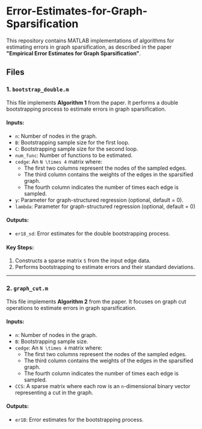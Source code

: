 # Error-Estimates-for-Graph-Sparsification

This repository contains MATLAB implementations of algorithms for estimating errors in graph sparsification, as described in the paper **"Empirical Error Estimates for Graph Sparsification"**. 

## Files

### 1. `bootstrap_double.m`
This file implements **Algorithm 1** from the paper. It performs a double bootstrapping process to estimate errors in graph sparsification.

#### Inputs:
- `n`: Number of nodes in the graph.
- `B`: Bootstrapping sample size for the first loop.
- `C`: Bootstrapping sample size for the second loop.
- `num_func`: Number of functions to be estimated.
- `cedge`: An `N \times 4` matrix where:
  - The first two columns represent the nodes of the sampled edges.
  - The third column contains the weights of the edges in the sparsified graph.
  - The fourth column indicates the number of times each edge is sampled.
- `y`: Parameter for graph-structured regression (optional, default = 0).
- `lambda`: Parameter for graph-structured regression (optional, default = 0)


#### Outputs:
- `er18_sd`: Error estimates for the double bootstrapping process.

#### Key Steps:
1. Constructs a sparse matrix `S` from the input edge data.
2. Performs bootstrapping to estimate errors and their standard deviations.

---

### 2. `graph_cut.m`
This file implements **Algorithm 2** from the paper. It focuses on graph cut operations to estimate errors in graph sparsification.

#### Inputs:
- `n`: Number of nodes in the graph.
- `B`: Bootstrapping sample size.
- `cedge`: An `N \times 4` matrix where:
  - The first two columns represent the nodes of the sampled edges.
  - The third column contains the weights of the edges in the sparsified graph.
  - The fourth column indicates the number of times each edge is sampled.
- `CCS`: A sparse matrix where each row is an `n`-dimensional binary vector representing a cut in the graph.

#### Outputs:
- `er1B`: Error estimates for the bootstrapping process.
